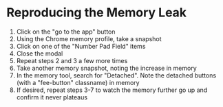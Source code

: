 # Reproducing the Memory Leak

1. Click on the "go to the app" button
2. Using the Chrome memory profile, take a snapshot
3. Click on one of the "Number Pad Field" items
4. Close the modal
5. Repeat steps 2 and 3 a few more times
6. Take another memory snapshot, noting the increase in memory
7. In the memory tool, search for "Detached". Note the detached buttons (with a "fee-button" classname) in memory
8. If desired, repeat steps 3-7 to watch the memory further go up and confirm it never plateaus
